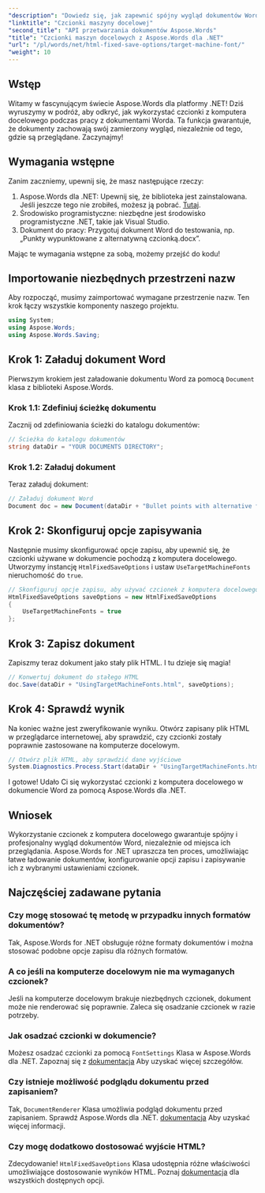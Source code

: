 ```yaml
---
"description": "Dowiedz się, jak zapewnić spójny wygląd dokumentów Word na różnych platformach, wykorzystując czcionki docelowe komputera z Aspose.Words dla .NET."
"linktitle": "Czcionki maszyny docelowej"
"second_title": "API przetwarzania dokumentów Aspose.Words"
"title": "Czcionki maszyn docelowych z Aspose.Words dla .NET"
"url": "/pl/words/net/html-fixed-save-options/target-machine-font/"
"weight": 10
---
```


## Wstęp

Witamy w fascynującym świecie Aspose.Words dla platformy .NET! Dziś wyruszymy w podróż, aby odkryć, jak wykorzystać czcionki z komputera docelowego podczas pracy z dokumentami Worda. Ta funkcja gwarantuje, że dokumenty zachowają swój zamierzony wygląd, niezależnie od tego, gdzie są przeglądane. Zaczynajmy!

## Wymagania wstępne

Zanim zaczniemy, upewnij się, że masz następujące rzeczy:

1. Aspose.Words dla .NET: Upewnij się, że biblioteka jest zainstalowana. Jeśli jeszcze tego nie zrobiłeś, możesz ją pobrać. [Tutaj](https://releases.aspose.com/words/net/).
2. Środowisko programistyczne: niezbędne jest środowisko programistyczne .NET, takie jak Visual Studio.
3. Dokument do pracy: Przygotuj dokument Word do testowania, np. „Punkty wypunktowane z alternatywną czcionką.docx”.

Mając te wymagania wstępne za sobą, możemy przejść do kodu!

## Importowanie niezbędnych przestrzeni nazw

Aby rozpocząć, musimy zaimportować wymagane przestrzenie nazw. Ten krok łączy wszystkie komponenty naszego projektu.

```csharp
using System;
using Aspose.Words;
using Aspose.Words.Saving;
```

## Krok 1: Załaduj dokument Word

Pierwszym krokiem jest załadowanie dokumentu Word za pomocą `Document` klasa z biblioteki Aspose.Words.

### Krok 1.1: Zdefiniuj ścieżkę dokumentu

Zacznij od zdefiniowania ścieżki do katalogu dokumentów:

```csharp
// Ścieżka do katalogu dokumentów
string dataDir = "YOUR DOCUMENTS DIRECTORY";
```

### Krok 1.2: Załaduj dokument

Teraz załaduj dokument:

```csharp
// Załaduj dokument Word
Document doc = new Document(dataDir + "Bullet points with alternative font.docx");
```

## Krok 2: Skonfiguruj opcje zapisywania

Następnie musimy skonfigurować opcje zapisu, aby upewnić się, że czcionki używane w dokumencie pochodzą z komputera docelowego. Utworzymy instancję `HtmlFixedSaveOptions` i ustaw `UseTargetMachineFonts` nieruchomość do `true`.

```csharp
// Skonfiguruj opcje zapisu, aby używać czcionek z komputera docelowego
HtmlFixedSaveOptions saveOptions = new HtmlFixedSaveOptions
{
    UseTargetMachineFonts = true
};
```

## Krok 3: Zapisz dokument

Zapiszmy teraz dokument jako stały plik HTML. I tu dzieje się magia!

```csharp
// Konwertuj dokument do stałego HTML
doc.Save(dataDir + "UsingTargetMachineFonts.html", saveOptions);
```

## Krok 4: Sprawdź wynik

Na koniec ważne jest zweryfikowanie wyniku. Otwórz zapisany plik HTML w przeglądarce internetowej, aby sprawdzić, czy czcionki zostały poprawnie zastosowane na komputerze docelowym.

```csharp
// Otwórz plik HTML, aby sprawdzić dane wyjściowe
System.Diagnostics.Process.Start(dataDir + "UsingTargetMachineFonts.html");
```

I gotowe! Udało Ci się wykorzystać czcionki z komputera docelowego w dokumencie Word za pomocą Aspose.Words dla .NET.

## Wniosek

Wykorzystanie czcionek z komputera docelowego gwarantuje spójny i profesjonalny wygląd dokumentów Word, niezależnie od miejsca ich przeglądania. Aspose.Words for .NET upraszcza ten proces, umożliwiając łatwe ładowanie dokumentów, konfigurowanie opcji zapisu i zapisywanie ich z wybranymi ustawieniami czcionek.

## Najczęściej zadawane pytania

### Czy mogę stosować tę metodę w przypadku innych formatów dokumentów?
Tak, Aspose.Words for .NET obsługuje różne formaty dokumentów i można stosować podobne opcje zapisu dla różnych formatów.

### A co jeśli na komputerze docelowym nie ma wymaganych czcionek?
Jeśli na komputerze docelowym brakuje niezbędnych czcionek, dokument może nie renderować się poprawnie. Zaleca się osadzanie czcionek w razie potrzeby.

### Jak osadzać czcionki w dokumencie?
Możesz osadzać czcionki za pomocą `FontSettings` Klasa w Aspose.Words dla .NET. Zapoznaj się z [dokumentacja](https://reference.aspose.com/words/net/) Aby uzyskać więcej szczegółów.

### Czy istnieje możliwość podglądu dokumentu przed zapisaniem?
Tak, `DocumentRenderer` Klasa umożliwia podgląd dokumentu przed zapisaniem. Sprawdź Aspose.Words dla .NET. [dokumentacja](https://reference.aspose.com/words/net/) Aby uzyskać więcej informacji.

### Czy mogę dodatkowo dostosować wyjście HTML?
Zdecydowanie! `HtmlFixedSaveOptions` Klasa udostępnia różne właściwości umożliwiające dostosowanie wyników HTML. Poznaj [dokumentacja](https://reference.aspose.com/words/net/) dla wszystkich dostępnych opcji.
